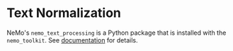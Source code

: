 # Text Normalization

NeMo's `nemo_text_processing` is a Python package that is installed with the `nemo_toolkit`. 
See [documentation](https://docs.nvidia.com/deeplearning/nemo/user-guide/docs/en/stable/nlp/text_normalization/wfst/intro.html) for details.